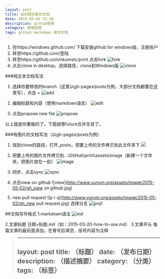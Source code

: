 ```yaml
---
layout: post
title: 如何提交新的文档                    	 
date: 2015-05-02 22:30 						 
description: github使用					 	
category: 使用说明 						 	
tags: github markdown 技术文档					 
---
```


1.	在https://windows.github.com/ 下载安装github for windows版，注册账户
2.	转至https://github.com/登陆
3.	转至https://github.com/nkumstc/print 点击fork
 ![fork](http://www.yunyin.org/assets/image/2015-05-02/gh_fork.jpg)
4.	点击clone in desktop，选择路径，clone到Windows版
![clone](http://www.yunyin.org/assets/image/2015-05-02/gh_clone.jpg)
 

###纯文本文档写法

1.	选择你要修改的branch（这里以gh-pages/posts为例，大部分文档都要在这里写），点击 + 
 ![add](http://www.yunyin.org/assets/image/2015-05-02/gh_add.jpg)
 
2.	编辑标题和内容（使用markdown语言）
 ![edit](http://www.yunyin.org/assets/image/2015-05-02/gh_edit.jpg)
 
3.	点击propose new file
 ![propose](http://www.yunyin.org/assets/image/2015-05-02/gh_propose.jpg)
 

以上就是你要做的了，下面就等future合并生效了。

###有图片的文档写法（以gh-pages/posts为例）

1.	找到clone的路径，打开_posts，把要上传的文件拷贝到此文件夹下
 ![](http://www.yunyin.org/assets/image/2015-05-02/gh_posts.jpg)

 

2.	把要上传的图片文件拷贝到…\GitHub\print\assets\image（新建一个文件夹，把图片放在一起）
 ![image](http://www.yunyin.org/assets/image/2015-05-02/gh_image.jpg)
 
 
3.	同步，点击sync
 ![sync](http://www.yunyin.org/assets/image/2015-05-02/gh_sync.jpg)

4.	点击view on github
 ![view](http://www.yunyin.org/assets/image/2015-05-02/gh_view on github.jpg)

5.	new pull request
 ![p r q](http://www.yunyin.org/assets/image/2015-05-02/gh_new pull request.jpg)
	选择分支
 ![prq1](http://www.yunyin.org/assets/image/2015-05-02/gh_npr1.jpg)

 
##文档写作格式
1.markdown语法
 ![md](http://www.yunyin.org/assets/image/2015-05-02/markdown.jpg)
 
2.文章标题
日期+标题.md（如：2015-03-20-how-to-use.md）
3.文章开头
每篇文章的最前面添加，在冒号后填空，括号内容为注释
>---
>layout: post
>title:                      	 （标题）
>date:  						 （发布日期）
>description: 					 （描述摘要）	
>category: 						 （分类）	
>tags: 						 （标签）	
>---
	

